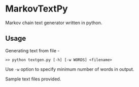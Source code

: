# MarkovTextPy
Markov chain text generator written in python.

## Usage

Generating text from file -

```Shell
>> python textgen.py [-h] [-w WORDS] <filename>
```

Use `-w` option to specify minimum number of words in output.

Sample text files provided.
